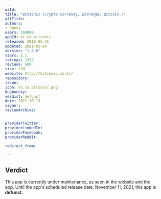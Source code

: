 ```yaml
---
wsId: 
title: "Bitsonic (Crypto Corrency, Exchange, Bitcoin,)"
altTitle: 
authors:
- danny
users: 100000
appId: kr.co.bitsonic
released: 2018-05-31
updated: 2021-03-24
version: "1.9.6"
stars: 2.1
ratings: 1533
reviews: 699
size: 21M
website: http://bitsonic.co.kr/
repository: 
issue: 
icon: kr.co.bitsonic.png
bugbounty: 
verdict: defunct
date: 2021-10-13
signer: 
reviewArchive:


providerTwitter: 
providerLinkedIn: 
providerFacebook: 
providerReddit: 

redirect_from:

---
```



## Verdict

This app is currently under maintenance, as seen in the website and the app. Until the app's scheduled release date, November 11, 2021, this app is **defunct.**


